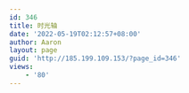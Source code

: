```yaml
---
id: 346
title: 时光轴
date: '2022-05-19T02:12:57+08:00'
author: Aaron
layout: page
guid: 'http://185.199.109.153/?page_id=346'
views:
    - '80'
---
```


